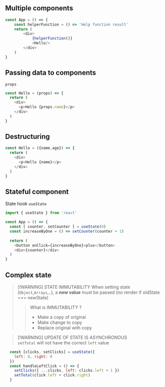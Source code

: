 ## Multiple components ##
```js
const App = () => {
    const helperFunction = () => 'Help function result'
    return (
        <div>
            {helperFunction()}
            <Hello/>
        </div>
    )
}
```
## Passing data to components
`props`
```js
const Hello = (props) => {
  return (
    <div>
      <p>Hello {props.name}</p>
    </div>
  )
}
```

## Destructuring
```js
const Hello = ({name,age}) => {
  return (
    <div>
      <p>Hello {name}</p>
    </div>
  )
}
```

## Stateful component
State hook `useState`
```js
import { useState } from 'react'

const App = () => {
  const [ counter, setCounter ] = useState(0)
  const increaseByOne = () => setCounter(counter + 1)
  
  return (
    <button onClick={increaseByOne}>plus</button>
    <div>{counter}</div>
  )
}
```

## Complex state
> [!WARNING]  STATE IMMUTABILITY
> When setting state (`Object`,`Arrays`,..), a **new value** must be passed (no render if oldState === newState)
>
> > What is IMMUTABILITY ?
> > - Make a copy of original
> > - Make change to copy
> > - Replace original with copy
>

> [!WARNING] UPDATE OF STATE IS ASYNCHRONOUS  
> `setTotal` will not have the correct `left` value

```js
  const [clicks, setClicks] = useState({
    left: 0, right: 0
  })
  const handleLeftClick = () => {
    setClicks({ ...clicks, left: clicks.left + 1 })
    setTotal(click.left + click.right)
  }
```

